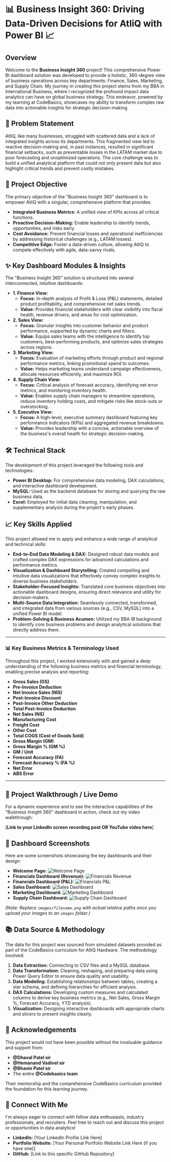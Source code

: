 # 📊 Business Insight 360: Driving Data-Driven Decisions for AtliQ with Power BI 📈

## Overview

Welcome to the **Business Insight 360** project! This comprehensive Power BI dashboard solution was developed to provide a holistic, 360-degree view of business operations across key departments: Finance, Sales, Marketing, and Supply Chain. My journey in creating this project stems from my BBA in International Business, where I recognized the profound impact data analytics can have on global business strategy. This endeavor, powered by my learning at CodeBasics, showcases my ability to transform complex raw data into actionable insights for strategic decision-making.

## 📝 Problem Statement

AtliQ, like many businesses, struggled with scattered data and a lack of integrated insights across its departments. This fragmented view led to reactive decision-making and, in past instances, resulted in significant financial setbacks, such as preventable losses in the LATAM market due to poor forecasting and unoptimized operations. The core challenge was to build a unified analytical platform that could not only present data but also highlight critical trends and prevent costly mistakes.

## 🎯 Project Objective

The primary objective of the "Business Insight 360" dashboard is to empower AtliQ with a singular, comprehensive platform that provides:
* **Integrated Business Metrics:** A unified view of KPIs across all critical functions.
* **Proactive Decision-Making:** Enable leadership to identify trends, opportunities, and risks early.
* **Cost Avoidance:** Prevent financial losses and operational inefficiencies by addressing historical challenges (e.g., LATAM losses).
* **Competitive Edge:** Foster a data-driven culture, allowing AtliQ to compete effectively with agile, data-savvy rivals.

## ✨ Key Dashboard Modules & Insights

The "Business Insight 360" solution is structured into several interconnected, intuitive dashboards:

* **1. Finance View:**
    * **Focus:** In-depth analysis of Profit & Loss (P&L) statements, detailed product profitability, and comprehensive net sales trends.
    * **Value:** Provides financial stakeholders with clear visibility into fiscal health, revenue drivers, and areas for cost optimization.
* **2. Sales View:**
    * **Focus:** Granular insights into customer behavior and product performance, supported by dynamic charts and filters.
    * **Value:** Equips sales teams with the intelligence to identify top customers, best-performing products, and optimize sales strategies across regions.
* **3. Marketing View:**
    * **Focus:** Evaluation of marketing efforts through product and regional performance metrics, linking promotional spend to outcomes.
    * **Value:** Helps marketing teams understand campaign effectiveness, allocate resources efficiently, and maximize ROI.
* **4. Supply Chain View:**
    * **Focus:** Critical analysis of forecast accuracy, identifying net error metrics, and monitoring inventory health.
    * **Value:** Enables supply chain managers to streamline operations, reduce inventory holding costs, and mitigate risks like stock-outs or overstocking.
* **5. Executive View:**
    * **Focus:** A high-level, executive summary dashboard featuring key performance indicators (KPIs) and aggregated revenue breakdowns.
    * **Value:** Provides leadership with a concise, actionable overview of the business's overall health for strategic decision-making.

## 🛠 Technical Stack

The development of this project leveraged the following tools and technologies:

* **Power BI Desktop:** For comprehensive data modeling, DAX calculations, and interactive dashboard development.
* **MySQL:** Used as the backend database for storing and querying the raw business data.
* **Excel:** Employed for initial data cleaning, manipulation, and supplementary analysis during the project's early phases.

## 📈 Key Skills Applied

This project allowed me to apply and enhance a wide range of analytical and technical skills:

* **End-to-End Data Modeling & DAX:** Designed robust data models and crafted complex DAX expressions for advanced calculations and performance metrics.
* **Visualization & Dashboard Storytelling:** Created compelling and intuitive data visualizations that effectively convey complex insights to diverse business stakeholders.
* **Stakeholder-Focused Insights:** Translated core business objectives into actionable dashboard designs, ensuring direct relevance and utility for decision-makers.
* **Multi-Source Data Integration:** Seamlessly connected, transformed, and integrated data from various sources (e.g., CSV, MySQL) into a unified Power BI model.
* **Problem-Solving & Business Acumen:** Utilized my BBA IB background to identify core business problems and design analytical solutions that directly address them.

---

### 📊 Key Business Metrics & Terminology Used

Throughout this project, I worked extensively with and gained a deep understanding of the following business metrics and financial terminology, enabling precise analysis and reporting:

* **Gross Sales (GS)**
* **Pre-Invoice Deduction**
* **Net Invoice Sales (NIS)**
* **Post-Invoice Discount**
* **Post-Invoice Other Deduction**
* **Total Post-Invoice Deduction**
* **Net Sales (NS)**
* **Manufacturing Cost**
* **Freight Cost**
* **Other Cost**
* **Total COGS (Cost of Goods Sold)**
* **Gross Margin (GM)**
* **Gross Margin % (GM %)**
* **GM / Unit**
* **Forecast Accuracy (FA)**
* **Forecast Accuracy % (FA %)**
* **Net Error**
* **ABS Error**

---

## 🎥 Project Walkthrough / Live Demo

For a dynamic experience and to see the interactive capabilities of the "Business Insight 360" dashboard in action, check out my video walkthrough:

[**Link to your LinkedIn screen recording post OR YouTube video here**]

## 📸 Dashboard Screenshots

Here are some screenshots showcasing the key dashboards and their design:

* **Welcome Page:**
    ![Welcome Page](images/welcome_page.png)
* **Financials Dashboard (Revenue):**
    ![Financials Revenue](images/financials_revenue.png)
* **Financials Dashboard (P&L):**
    ![Financials P&L](images/financials_pnl.png)
* **Sales Dashboard:**
    ![Sales Dashboard](images/sales_dashboard.png)
* **Marketing Dashboard:**
    ![Marketing Dashboard](images/marketing_dashboard.png)
* **Supply Chain Dashboard:**
    ![Supply Chain Dashboard](images/supply_chain_dashboard.png)

*(Note: Replace `images/filename.png` with actual relative paths once you upload your images to an `images` folder.)*

## 📚 Data Source & Methodology

The data for this project was sourced from simulated datasets provided as part of the CodeBasics curriculum for AtliQ Hardware. The methodology involved:
1.  **Data Extraction:** Connecting to CSV files and a MySQL database.
2.  **Data Transformation:** Cleaning, reshaping, and preparing data using Power Query Editor to ensure data quality and usability.
3.  **Data Modeling:** Establishing relationships between tables, creating a star schema, and defining hierarchies for efficient analysis.
4.  **DAX Calculations:** Developing custom measures and calculated columns to derive key business metrics (e.g., Net Sales, Gross Margin %, Forecast Accuracy, YTD analysis).
5.  **Visualization:** Designing interactive dashboards with appropriate charts and slicers to present insights clearly.

## 🙏 Acknowledgements

This project would not have been possible without the invaluable guidance and support from:

* **@Dhaval Patel sir**
* **@Hemanand Vadivel sir**
* **@Bhavin Patel sir**
* The entire **@Codebasics team**

Their mentorship and the comprehensive CodeBasics curriculum provided the foundation for this learning journey.

## 🔗 Connect With Me

I'm always eager to connect with fellow data enthusiasts, industry professionals, and recruiters. Feel free to reach out and discuss this project or opportunities in data analytics!

* **LinkedIn:** [Your LinkedIn Profile Link Here]
* **Portfolio Website:** [Your Personal Portfolio Website Link Here (if you have one)]
* **GitHub:** [Link to this specific GitHub Repository]
